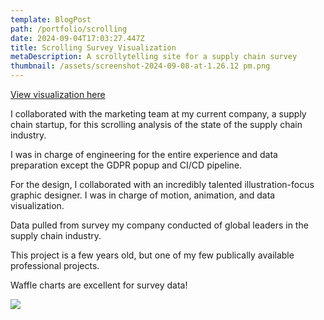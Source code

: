 ```yaml
---
template: BlogPost
path: /portfolio/scrolling
date: 2024-09-04T17:03:27.447Z
title: Scrolling Survey Visualization
metaDescription: A scrollytelling site for a supply chain survey
thumbnail: /assets/screenshot-2024-09-08-at-1.26.12 pm.png
---
```

[View visualization here](https://insights.interos.ai/2022-survey-report/)

I collaborated with the marketing team at my current company, a supply chain startup, for this scrolling analysis of the state of the supply chain industry. 

I was in charge of engineering for the entire experience and data preparation except the GDPR popup and CI/CD pipeline. 

For the design, I collaborated with an incredibly talented illustration-focus graphic designer. I was in charge of motion, animation, and data visualization.

Data pulled from survey my company conducted of global leaders in the supply chain industry.

This project is a few years old, but one of my few publically available professional projects.

Waffle charts are excellent for survey data!

![](/assets/screenshot-2024-09-08-at-1.07.58 pm.png)